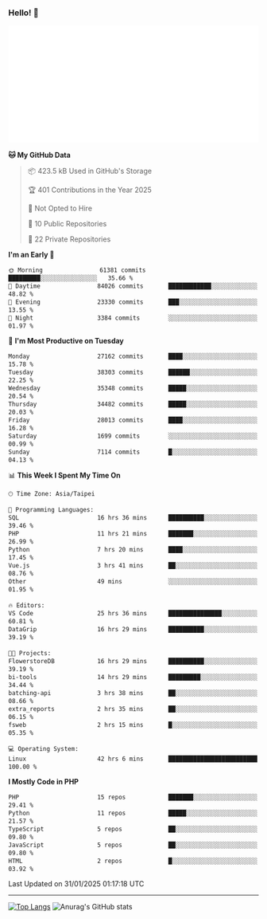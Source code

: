 ### Hello! 👋

![Metrics](/metrics.classic.svg)

<!--START_SECTION:waka-->
**🐱 My GitHub Data** 

> 📦 423.5 kB Used in GitHub's Storage 
 > 
> 🏆 401 Contributions in the Year 2025
 > 
> 🚫 Not Opted to Hire
 > 
> 📜 10 Public Repositories 
 > 
> 🔑 22 Private Repositories 
 > 
**I'm an Early 🐤** 

```text
🌞 Morning                61381 commits       █████████░░░░░░░░░░░░░░░░   35.66 % 
🌆 Daytime                84026 commits       ████████████░░░░░░░░░░░░░   48.82 % 
🌃 Evening                23330 commits       ███░░░░░░░░░░░░░░░░░░░░░░   13.55 % 
🌙 Night                  3384 commits        ░░░░░░░░░░░░░░░░░░░░░░░░░   01.97 % 
```
📅 **I'm Most Productive on Tuesday** 

```text
Monday                   27162 commits       ████░░░░░░░░░░░░░░░░░░░░░   15.78 % 
Tuesday                  38303 commits       ██████░░░░░░░░░░░░░░░░░░░   22.25 % 
Wednesday                35348 commits       █████░░░░░░░░░░░░░░░░░░░░   20.54 % 
Thursday                 34482 commits       █████░░░░░░░░░░░░░░░░░░░░   20.03 % 
Friday                   28013 commits       ████░░░░░░░░░░░░░░░░░░░░░   16.28 % 
Saturday                 1699 commits        ░░░░░░░░░░░░░░░░░░░░░░░░░   00.99 % 
Sunday                   7114 commits        █░░░░░░░░░░░░░░░░░░░░░░░░   04.13 % 
```


📊 **This Week I Spent My Time On** 

```text
🕑︎ Time Zone: Asia/Taipei

💬 Programming Languages: 
SQL                      16 hrs 36 mins      ██████████░░░░░░░░░░░░░░░   39.46 % 
PHP                      11 hrs 21 mins      ███████░░░░░░░░░░░░░░░░░░   26.99 % 
Python                   7 hrs 20 mins       ████░░░░░░░░░░░░░░░░░░░░░   17.45 % 
Vue.js                   3 hrs 41 mins       ██░░░░░░░░░░░░░░░░░░░░░░░   08.76 % 
Other                    49 mins             ░░░░░░░░░░░░░░░░░░░░░░░░░   01.95 % 

🔥 Editors: 
VS Code                  25 hrs 36 mins      ███████████████░░░░░░░░░░   60.81 % 
DataGrip                 16 hrs 29 mins      ██████████░░░░░░░░░░░░░░░   39.19 % 

🐱‍💻 Projects: 
FlowerstoreDB            16 hrs 29 mins      ██████████░░░░░░░░░░░░░░░   39.19 % 
bi-tools                 14 hrs 29 mins      █████████░░░░░░░░░░░░░░░░   34.44 % 
batching-api             3 hrs 38 mins       ██░░░░░░░░░░░░░░░░░░░░░░░   08.66 % 
extra_reports            2 hrs 35 mins       ██░░░░░░░░░░░░░░░░░░░░░░░   06.15 % 
fsweb                    2 hrs 15 mins       █░░░░░░░░░░░░░░░░░░░░░░░░   05.35 % 

💻 Operating System: 
Linux                    42 hrs 6 mins       █████████████████████████   100.00 % 
```

**I Mostly Code in PHP** 

```text
PHP                      15 repos            ███████░░░░░░░░░░░░░░░░░░   29.41 % 
Python                   11 repos            █████░░░░░░░░░░░░░░░░░░░░   21.57 % 
TypeScript               5 repos             ██░░░░░░░░░░░░░░░░░░░░░░░   09.80 % 
JavaScript               5 repos             ██░░░░░░░░░░░░░░░░░░░░░░░   09.80 % 
HTML                     2 repos             █░░░░░░░░░░░░░░░░░░░░░░░░   03.92 % 
```




 Last Updated on 31/01/2025 01:17:18 UTC
<!--END_SECTION:waka-->

<hr>

<span style="display:inline-block">[![Top Langs](https://github-readme-stats.vercel.app/api/top-langs/?username=maureendadap&layout=compact&theme=transparent)](https://github.com/anuraghazra/github-readme-stats)</span>
<span style="display:inline-block">![Anurag's GitHub stats](https://github-readme-stats.vercel.app/api?username=maureendadap&show_icons=true&theme=transparent&count_private=true)</span>

<!--
**MaureenDadap/maureendadap** is a ✨ _special_ ✨ repository because its `README.md` (this file) appears on your GitHub profile.

Here are some ideas to get you started:

- 🔭 I’m currently working on ...
- 🌱 I’m currently learning ...
- 👯 I’m looking to collaborate on ...
- 🤔 I’m looking for help with ...
- 💬 Ask me about ...
- 📫 How to reach me: ...
- 😄 Pronouns: ...
- ⚡ Fun fact: ...
-->
